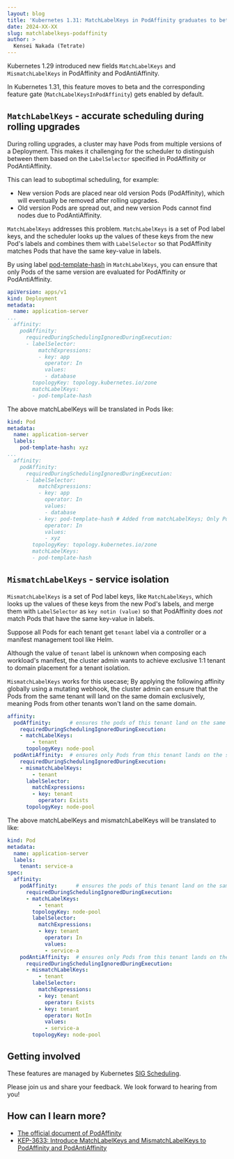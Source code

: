 ```yaml
---
layout: blog
title: 'Kubernetes 1.31: MatchLabelKeys in PodAffinity graduates to beta'
date: 2024-XX-XX
slug: matchlabelkeys-podaffinity
author: >
  Kensei Nakada (Tetrate)
---
```


Kubernetes 1.29 introduced new fields `MatchLabelKeys` and `MismatchLabelKeys` in PodAffinity and PodAntiAffinity.

In Kubernetes 1.31, this feature moves to beta and the corresponding feature gate (`MatchLabelKeysInPodAffinity`) gets enabled by default.

## `MatchLabelKeys` - accurate scheduling during rolling upgrades

During rolling upgrades, a cluster may have Pods from multiple versions of a Deployment. 
This makes it challenging for the scheduler to distinguish between them based on the `LabelSelector` specified in PodAffinity or PodAntiAffinity. 

This can lead to suboptimal scheduling, for example:
- New version Pods are placed near old version Pods (PodAffinity), which will eventually be removed after rolling upgrades.
- Old version Pods are spread out, and new version Pods cannot find nodes due to PodAntiAffinity.

`MatchLabelKeys` addresses this problem.
`MatchLabelKeys` is a set of Pod label keys, 
and the scheduler looks up the values of these keys from the new Pod's labels and combines them with `LabelSelector` 
so that PodAffinity matches Pods that have the same key-value in labels.

By using label [pod-template-hash](/docs/concepts/workloads/controllers/deployment/#pod-template-hash-label) in `MatchLabelKeys`, 
you can ensure that only Pods of the same version are evaluated for PodAffinity or PodAntiAffinity.

```yaml
apiVersion: apps/v1
kind: Deployment
metadata:
  name: application-server
...
  affinity:
    podAffinity:
      requiredDuringSchedulingIgnoredDuringExecution:
      - labelSelector:
          matchExpressions:
          - key: app
            operator: In
            values:
            - database
        topologyKey: topology.kubernetes.io/zone
        matchLabelKeys: 
        - pod-template-hash
```

The above matchLabelKeys will be translated in Pods like:

```yaml
kind: Pod
metadata:
  name: application-server
  labels:
    pod-template-hash: xyz
...
  affinity:
    podAffinity:
      requiredDuringSchedulingIgnoredDuringExecution:
      - labelSelector:
          matchExpressions:
          - key: app
            operator: In
            values:
            - database
          - key: pod-template-hash # Added from matchLabelKeys; Only Pods from the same replicaset will match this affinity.
            operator: In
            values:
            - xyz 
        topologyKey: topology.kubernetes.io/zone
        matchLabelKeys: 
        - pod-template-hash
```

## `MismatchLabelKeys` - service isolation

`MismatchLabelKeys` is a set of Pod label keys, like `MatchLabelKeys`,
which looks up the values of these keys from the new Pod's labels, and merge them with `LabelSelector` as `key notin (value)`
so that PodAffinity does _not_ match Pods that have the same key-value in labels.

Suppose all Pods for each tenant get `tenant` label via a controller or a manifest management tool like Helm. 

Although the value of `tenant` label is unknown when composing each workload's manifest, 
the cluster admin wants to achieve exclusive 1:1 tenant to domain placement for a tenant isolation.

`MismatchLabelKeys` works for this usecase;
By applying the following affinity globally using a mutating webhook, 
the cluster admin can ensure that the Pods from the same tenant will land on the same domain exclusively, 
meaning Pods from other tenants won't land on the same domain.

```yaml
affinity:
  podAffinity:      # ensures the pods of this tenant land on the same node pool
    requiredDuringSchedulingIgnoredDuringExecution:
    - matchLabelKeys:
        - tenant
      topologyKey: node-pool
  podAntiAffinity:  # ensures only Pods from this tenant lands on the same node pool
    requiredDuringSchedulingIgnoredDuringExecution:
    - mismatchLabelKeys:
        - tenant
      labelSelector:
        matchExpressions:
        - key: tenant
          operator: Exists
      topologyKey: node-pool
```

The above matchLabelKeys and mismatchLabelKeys will be translated to like:

```yaml
kind: Pod
metadata:
  name: application-server
  labels:
    tenant: service-a
spec: 
  affinity:
    podAffinity:      # ensures the pods of this tenant land on the same node pool
      requiredDuringSchedulingIgnoredDuringExecution:
      - matchLabelKeys:
          - tenant
        topologyKey: node-pool
        labelSelector:
          matchExpressions:
          - key: tenant
            operator: In
            values:
            - service-a 
    podAntiAffinity:  # ensures only Pods from this tenant lands on the same node pool
      requiredDuringSchedulingIgnoredDuringExecution:
      - mismatchLabelKeys:
          - tenant
        labelSelector:
          matchExpressions:
          - key: tenant
            operator: Exists
          - key: tenant
            operator: NotIn
            values:
            - service-a 
        topologyKey: node-pool
```

## Getting involved 

These features are managed by Kubernetes [SIG Scheduling](https://github.com/kubernetes/community/tree/master/sig-scheduling).

Please join us and share your feedback. We look forward to hearing from you!

## How can I learn more? 

- [The official document of PodAffinity](/docs/concepts/scheduling-eviction/assign-pod-node/#inter-pod-affinity-and-anti-affinity)
- [KEP-3633: Introduce MatchLabelKeys and MismatchLabelKeys to PodAffinity and PodAntiAffinity](https://github.com/kubernetes/enhancements/blob/master/keps/sig-scheduling/3633-matchlabelkeys-to-podaffinity/README.md#story-2)
